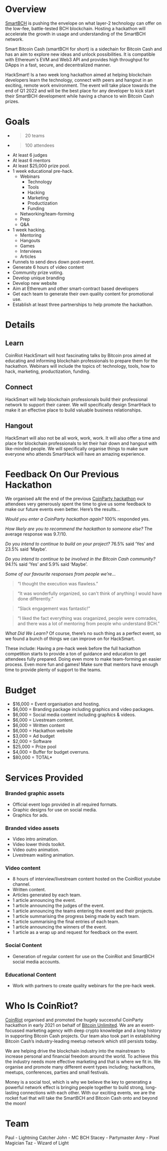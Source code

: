 # Overview
[SmartBCH](https://smartbch.org) is pushing the envelope on what layer-2 technology can offer on the low-fee, battle-tested BCH blockchain. Hosting a hackathon will accelerate the growth in usage and understanding of the SmartBCH network.

Smart Bitcoin Cash (smartBCH for short) is a sidechain for Bitcoin Cash and has an aim to explore new ideas and unlock possibilities. It is compatible with Ethereum's EVM and Web3 API and provides high throughput for DApps in a fast, secure, and decentralized manner.

HackSmart! Is a two week long hackathon aimed at helping blockchain developers learn the technology, connect with peers and hangout in an exciting, remote work environment. The event will take place towards the end of Q1 2022 and will be the best place for any developer to kick start their SmartBCH development while having a chance to win Bitcoin Cash prizes.

# Goals
* >20 teams
* >100 attendees
* At least 6 judges
* At least 6 mentors
* At least $25,000 prize pool.
* 1 week educational pre-hack.
  * Webinars
    * Technology
    * Tools
    * Hacking
    * Marketing
    * Productization
    * Funding
  * Networking/team-forming
  * Prep
  * Q&A
* 1 week hacking.
  * Mentoring
  * Hangouts
  * Games
  * Interviews
  * Articles
* Funnels to send devs down post-event.
* Generate 6 hours of video content
* Community prize voting.
* Develop unique branding
* Develop new website
* Aim at Ethereum and other smart-contract based developers
* Get each team to generate their own quality content for promotional use.
* Establish at least three partnerships to help promote the hackathon.

# Details
## Learn
CoinRiot HackSmart will host fascinating talks by Bitcoin pros aimed at educating and informing blockchain professionals to prepare them for the hackathon. Webinars will include the topics of: technology, tools, how to hack, marketing, productization, funding.

## Connect
HackSmart will help blockchain professionals build their professional network to support their career. We will specifically design SmartHack to make it an effective place to build valuable business relationships.

## Hangout
HackSmart will also not be all work, work, work. It will also offer a time and place for blockchain professionals to let their hair down and hangout with like-minded people. We will specifically organise things to make sure everyone who attends SmartHack will have an amazing experience.

# Feedback On Our Previous Hackathon
We organised aAt the end of the previous [CoinParty hackathon](https://coinparty.org) our attendees very generously spent the time to give us some feedback to make our future events even better. Here’s the results…

*Would you enter a CoinParty hackathon again?*
100% responded yes.

*How likely are you to recommend the hackathon to someone else?*
The average response was 9.7/10.

*Do you intend to continue to build on your project?*
76.5% said ‘Yes’ and 23.5% said ‘Maybe’.

*Do you intend to continue to be involved in the Bitcoin Cash community?*
94.1% said ‘Yes’ and 5.9% said ‘Maybe’.

*Some of our favourite responses from people we’re…*
> “I thought the execution was flawless.”

> “It was wonderfully organized, so can't think of anything I would have done differently.”

> “Slack engagement was fantastic!”

> “I liked the fact everything was oraganized, people were comrades, and there was a lot of mentoring from people who understand BCH.”

*What Did We Learn?*
Of course, there’s no such thing as a perfect event, so we found a bunch of things we can improve on for HackSmart.

These include:
Having a pre-hack week before the full hackathon competition starts to provide a ton of guidance and education to get attendees fully prepared.
Doing even more to make team-forming an easier process.
Even more fun and games!
Make sure that mentors have enough time to provide plenty of support to the teams.

# Budget
* $16,000 = Event organisation and hosting.
* $6,000 = Branding package including graphics and video packages.
* $6,000 = Social media content including graphics & videos.
* $6,000 = Livestream content.
* $6,000 = Written content
* $6,000 = Hackathon website
* $3,000 = Ad budget
* $2,000 = Software
* $25,000 = Prize pool
* $4,000 = Buffer for budget overruns.
* $80,000 = TOTAL*

# Services Provided
### Branded graphic assets
* Official event logo provided in all required formats.
* Graphic designs for use on social media.
* Graphics for ads.

### Branded video assets
* Video intro animation.
* Video lower thirds toolkit.
* Video outro animation.
* Livestream waiting animation.

### Video content
* 8 hours of interview/livestream content hosted on the CoinRiot youtube channel.
* Written content.
* Articles generated by each team.
* 1 article announcing the event.
* 1 article announcing the judges of the event.
* 1 article announcing the teams entering the event and their projects.
* 1 article summarising the progress being made by each team.
* 1 article summarising the final entries of each team.
* 1 article announcing the winners of the event.
* 1 article as a wrap up and request for feedback on the event.

### Social Content
* Generation of regular content for use on the CoinRiot and SmartBCH social media accounts.

### Educational Content
* Work with partners to create quality webinars for the pre-hack week.

# Who Is CoinRiot?
[CoinRiot](https://coinriot.org) organised and promoted the hugely successful CoinParty hackathon in early 2021 on behalf of [Bitcoin Unlimited](https://bitcoinunlimited.info). We are an event-focussed marketing agency with deep crypto knowledge and a long history in supporting Bitcoin Cash projects. Our team also took part in establishing Bitcoin Cash’s industry-leading meetup network which still persists today.

We are helping drive the blockchain industry into the mainstream to increase personal and financial freedom around the world. To achieve this the industry needs more effective marketing and that is where we fit in. We organise and promote many different event types including; hackathons, meetups, conferences, parties and small festivals.

Money is a social tool, which is why we believe the key to generating a powerful network effect is bringing people together to build strong, long-lasting connections with each other. With our exciting events, we are the rocket fuel that will take the SmartBCH and Bitcoin Cash onto and beyond the moon!
# Team
Paul - Lightning Catcher
John - MC BCH
Stacey - Partymaster
Amy - Pixel Magician
Taz - Wizard of Light
